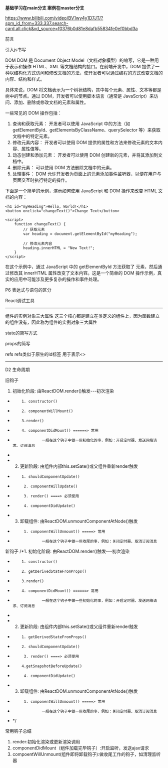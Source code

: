 **基础学习在main分支 案例在master分支**




https://www.bilibili.com/video/BV1wy4y1D7JT/?spm_id_from=333.337.search-card.all.click&vd_source=f0376b0d81e8dafb55834fe0ef0bbd3a

前言

引入js书写


<!DOCTYPE html>
<html lang="en">
<head>
    <meta charset="UTF-8">
    <title>2_虚拟DOM的两种创建方法</title>
</head>
<body>
<div id="test"></div>
<!--引入React核心库 引入顺序有要求必须按照下方1在2前-->
<script type="text/javascript" src="../js/react.development.js"></script>
<script type="text/javascript" src="../js/react-dom.development.js"></script>
<script type="text/javascript" src="../js/babel.min.js"></script>

<script type="text/babel">  /*此处一定要写babel*/
//1.创建虚拟DOM
const VDOM = (
    <h1 id="title">
        <span>Hello,React</span>
    </h1>
) /*此处是jsx的语法糖，但是在此处必须有（）将html的语法写到此处*/
//2.渲染虚拟DOM到页面
ReactDOM.render(VDOM,document.getElementById('test'))

</script>


</body>
</html>
DOM 
DOM 是 Document Object Model（文档对象模型）的缩写，它是一种用于表示和操作 HTML、XML 等文档结构的接口。在前端开发中，DOM 提供了一种以结构化方式访问和修改文档的方法，使开发者可以通过编程的方式改变文档的内容、结构和样式。

具体来说，DOM 将文档表示为一个树状结构，其中每个元素、属性、文本等都是树中的节点。通过 DOM，开发者可以使用脚本语言（通常是 JavaScript）来访问、添加、删除或修改文档的元素和属性。

一些常见的 DOM 操作包括：

1.  查询和获取元素： 开发者可以使用 JavaScript 中的方法（如 getElementById、getElementsByClassName、querySelector 等）来获取文档中的特定元素。
2.  修改元素内容： 开发者可以使用 DOM 提供的属性和方法来修改元素的文本内容、属性值等。
3.  动态创建和添加元素： 开发者可以使用 DOM 创建新的元素，并将其添加到文档中。
4.  删除元素： 可以使用 DOM 方法删除文档中的元素。
5.  处理事件： DOM 允许开发者为页面上的元素添加事件监听器，以便在用户与页面交互时执行特定的操作。

下面是一个简单的示例，演示如何使用 JavaScript 和 DOM 操作来改变 HTML 文档的内容：

<!DOCTYPE html>
<html lang="en">
<head>
    <meta charset="UTF-8">
    <meta name="viewport" content="width=device-width, initial-scale=1.0">
    <title>DOM Example</title>
</head>
<body>

    <h1 id="myHeading">Hello, World!</h1>
    <button onclick="changeText()">Change Text</button>

    <script>
        function changeText() {
            // 获取元素
            var heading = document.getElementById("myHeading");

            // 修改元素内容
            heading.innerHTML = "New Text!";
        }
    </script>

</body>
</html>

在这个示例中，通过 JavaScript 中的 getElementById 方法获取了  元素，然后通过修改其 innerHTML 属性改变了文本内容。这是一个简单的 DOM 操作示例，真实的应用中可能涉及更多复杂的操作和事件处理。


P6 表达式与语句的区分

React调试工具

---
组件的实例对象三大属性
这三个核心都是建立在类定义的组件上，因为函数建立的组件没有，因此称为组件的实例对象三大属性






state的简写方式
<!DOCTYPE html>
<html lang="en">
<head>
    <meta charset="UTF-8">
    <title>hello,React study by nanchengyu</title>
</head>
<body>
<div id="test"></div>
<!--引入React核心库 引入顺序有要求必须按照下方1在2前-->
<script type="text/javascript" src="../js/react.development.js"></script>
<script type="text/javascript" src="../js/react-dom.development.js"></script>
<script type="text/javascript" src="../js/babel.min.js"></script>

<script type="text/babel">  /*此处一定要写babel*/
//1.创建类组件
class Weather extends React.Component {
    //1.1 初始化状态
    state ={isHot:false,wind:'微风'}
    render() {
        //读取状态
        const {isHot,wind} = this.state
        return <h2 onClick={this.changeWeather}>今天天气很{isHot ? '炎热' : '凉爽'}，{wind}</h2>
    }

    //1.2 自定义方法 用赋值语句的形式+箭头函数
    changeWeather =()=>{
        const isHot = this.state.isHot
        this.setState({isHot:!isHot})
    }

}

//2.渲染组件到test上
ReactDOM.render(<Weather/>, document.getElementById('test'))
</script>


</body>
</html>

props的简写
<!DOCTYPE html>
<html lang="en">
<head>
    <meta charset="UTF-8">
    <title>hello,React study by nanchengyu</title>
</head>
<body>
<div id="test"></div>
<div id="test1"></div>
<div id="test2"></div>
<!--引入React核心库 引入顺序有要求必须按照下方1在2前-->
<script type="text/javascript" src="../js/react.development.js"></script>
<script type="text/javascript" src="../js/react-dom.development.js"></script>
<script type="text/javascript" src="../js/babel.min.js"></script>
<!--用于对组件标签属性的限制-->
<script type="text/javascript" src="../js/prop-types.js"></script>

<script type="text/babel">  /*此处一定要写babel*/
//1.创建类组件
class Person extends React.Component {

  static propTypes = {
        name:PropTypes.string.isRequired, /*对Person类的属性进行限制*/
        sex:PropTypes.string,
        age:PropTypes.number,
        speak:PropTypes.func,
    }
  static defaultProps = {
        sex: '男', age: 18
    }
    //状态写在属性后面

    // state ={isHot:false,wind:'微风'}
    render() {
        //读取状态
        const {name, age, sex} = this.props //props是只读状态
        
        return (
            <ul>
                <li>姓名：{name}</li>
                <li>年龄：{age}</li>
                <li>性别：{sex}</li>
            </ul>
        )
    }

}




//2.渲染组件到test上
ReactDOM.render(<Person name="ncy" age={20} sex="男" speak="1"/>, document.getElementById('test'))
ReactDOM.render(<Person name="nanchengyu" age={20} sex="男"/>, document.getElementById('test1'))
ReactDOM.render(<Person name="wife" age={20} sex="女"/>, document.getElementById('test2'))

// function speak(){
//     console.log("全网同名：南城余")
// }
</script>


</body>
</html>

refs
refs类似于原生的id标签 用于表示<>



---
D2
生命周期

旧钩子
1. 初始化阶段: 由ReactDOM.render()触发---初次渲染
*         1. constructor()
*         2. componentWillMount()
*         3.render()
*         4. componentDidMount() ======> 常用
*                  一般在这个钩子中做一些初始化的事，例如：开启定时器、发送网络请求、订阅消息
*
* 2. 更新阶段: 由组件内部this.setSate()或父组件重新render触发
*         1. shouldComponentUpdate()
*          2. componentWillUpdate()
*          3. render() ====> 必须使用
*          4. componentDidUpdate()
* 3. 卸载组件: 由ReactDOM.unmountComponentAtNode()触发
*          1. componentWillUnmount() =====> 常用
*                  一般在这个钩子中做一些收尾的事，例如：关闭定时器、取消订阅消息
新钩子
/*1. 初始化阶段: 由ReactDOM.render()触发---初次渲染
*         1. constructor()
*         2. getDerivedStateFromProps()
*         3.render()
*         4. componentDidMount() ======> 常用
*                  一般在这个钩子中做一些初始化的事，例如：开启定时器、发送网络请求、订阅消息
*
* 2. 更新阶段: 由组件内部this.setSate()或父组件重新render触发
*         1. getDerivedStateFromProps()
*         2. shouldComponentUpdate()
*          3. render() ====> 必须使用
*         4.getSnapshotBeforeUpdate()
*          4. componentDidUpdate()
* 3. 卸载组件: 由ReactDOM.unmountComponentAtNode()触发
*          1. componentWillUnmount() =====> 常用
*                  一般在这个钩子中做一些收尾的事，例如：关闭定时器、取消订阅消息

* */

常用钩子总结
1. render:初始化渲染或更新渲染调用
2. componentDidMount（组件加载完毕钩子）:开启监听，发送ajax请求
3. compoentWillUnmount(组件即将卸载钩子):做收尾工作的钩子，如清理监听器


